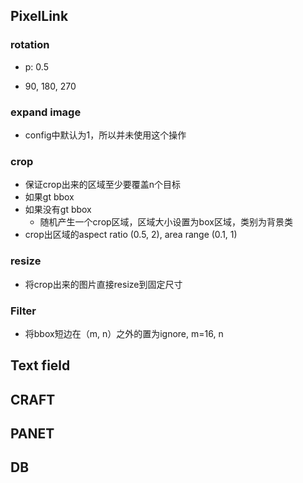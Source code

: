 ## PixelLink

### rotation

- p: 0.5

- 90, 180, 270

### expand image

- config中默认为1，所以并未使用这个操作

### crop

- 保证crop出来的区域至少要覆盖n个目标
- 如果gt bbox
- 如果没有gt bbox
  - 随机产生一个crop区域，区域大小设置为box区域，类别为背景类
- crop出区域的aspect ratio (0.5, 2), area range (0.1, 1)

### resize

- 将crop出来的图片直接resize到固定尺寸

### Filter

- 将bbox短边在（m, n）之外的置为ignore, m=16, n





## Text field

## CRAFT

## PANET

## DB

